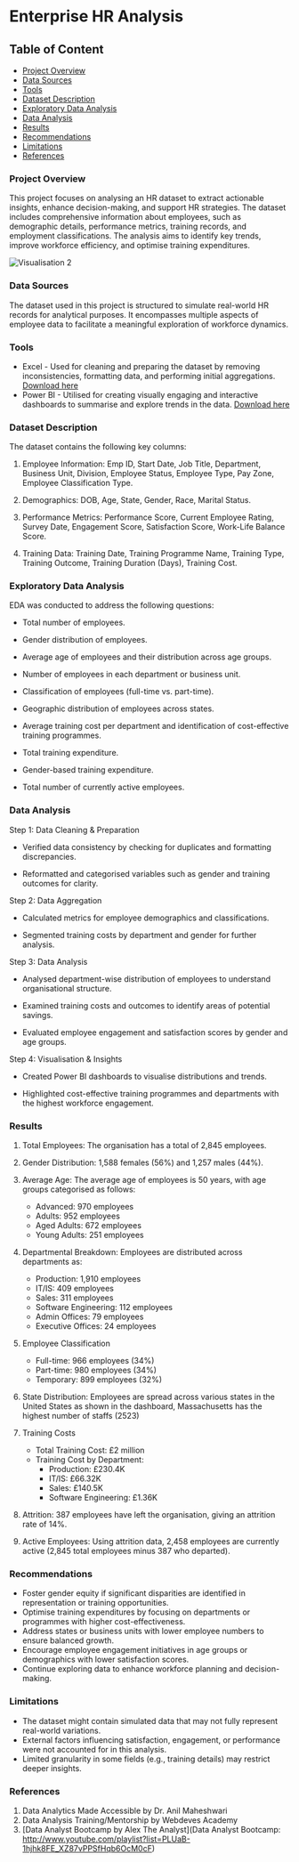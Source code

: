 # Enterprise HR Analysis

## Table of Content
- [Project Overview](project-overview)
- [Data Sources](data-sources)
- [Tools](tools)
- [Dataset Description](dataset-description)
- [Exploratory Data Analysis](exploratory-data-analysis)
- [Data Analysis](data-analysis)
- [Results](results)
- [Recommendations](recommendations)
- [Limitations](limitations)
- [References](references)


### Project Overview


This project focuses on analysing an HR dataset to extract actionable insights, enhance decision-making, and support HR strategies. The dataset includes comprehensive information about employees, such as demographic details, performance metrics, training records, and employment classifications. The analysis aims to identify key trends, improve workforce efficiency, and optimise training expenditures.

![Visualisation 2](https://github.com/user-attachments/assets/4197154c-0819-454b-ac9c-1b8da438143e)


### Data Sources

The dataset used in this project is structured to simulate real-world HR records for analytical purposes. It encompasses multiple aspects of employee data to facilitate a meaningful exploration of workforce dynamics.

### Tools

- Excel - Used for cleaning and preparing the dataset by removing inconsistencies, formatting data, and performing initial aggregations. [Download here](https://microsoft.com)
- Power BI - Utilised for creating visually engaging and interactive dashboards to summarise and explore trends in the data. [Download here](https://microsoft.com)

### Dataset Description

The dataset contains the following key columns:

1. Employee Information: Emp ID, Start Date, Job Title, Department, Business Unit, Division, Employee Status, Employee Type, Pay Zone, Employee Classification Type.

2. Demographics: DOB, Age, State, Gender, Race, Marital Status.

3. Performance Metrics: Performance Score, Current Employee Rating, Survey Date, Engagement Score, Satisfaction Score, Work-Life Balance Score.

4. Training Data: Training Date, Training Programme Name, Training Type, Training Outcome, Training Duration (Days), Training Cost.

### Exploratory Data Analysis

EDA was conducted to address the following questions:

- Total number of employees.

- Gender distribution of employees.

- Average age of employees and their distribution across age groups.

- Number of employees in each department or business unit.

- Classification of employees (full-time vs. part-time).

- Geographic distribution of employees across states.

- Average training cost per department and identification of cost-effective training programmes.

- Total training expenditure.

- Gender-based training expenditure.

- Total number of currently active employees.

### Data Analysis

Step 1: Data Cleaning & Preparation

- Verified data consistency by checking for duplicates and formatting discrepancies.

- Reformatted and categorised variables such as gender and training outcomes for clarity.

Step 2: Data Aggregation

- Calculated metrics for employee demographics and classifications.

- Segmented training costs by department and gender for further analysis.

Step 3: Data Analysis

- Analysed department-wise distribution of employees to understand organisational structure.

- Examined training costs and outcomes to identify areas of potential savings.

- Evaluated employee engagement and satisfaction scores by gender and age groups.

Step 4: Visualisation & Insights

- Created Power BI dashboards to visualise distributions and trends.

- Highlighted cost-effective training programmes and departments with the highest workforce engagement.

### Results

1. Total Employees: The organisation has a total of 2,845 employees.

2. Gender Distribution: 1,588 females (56%) and 1,257 males (44%).

3. Average Age: The average age of employees is 50 years, with age groups categorised as follows:
   - Advanced: 970 employees
   - Adults: 952 employees
   - Aged Adults: 672 employees
   - Young Adults: 251 employees

4. Departmental Breakdown: Employees are distributed across departments as:
   - Production: 1,910 employees
   - IT/IS: 409 employees
   - Sales: 311 employees
   - Software Engineering: 112 employees
   - Admin Offices: 79 employees
   - Executive Offices: 24 employees
  
5. Employee Classification
   - Full-time: 966 employees (34%)
   - Part-time: 980 employees (34%)
   - Temporary: 899 employees (32%)

6. State Distribution: Employees are spread across various states in the United States as shown in the dashboard, Massachusetts has the highest number of staffs (2523)

7. Training Costs
   - Total Training Cost: £2 million
   - Training Cost by Department:
     - Production: £230.4K
     - IT/IS: £66.32K
     - Sales: £140.5K
     - Software Engineering: £1.36K
    
8. Attrition: 387 employees have left the organisation, giving an attrition rate of 14%.

9. Active Employees: Using attrition data, 2,458 employees are currently active (2,845 total employees minus 387 who departed).

### Recommendations

- Foster gender equity if significant disparities are identified in representation or training opportunities.
- Optimise training expenditures by focusing on departments or programmes with higher cost-effectiveness.
- Address states or business units with lower employee numbers to ensure balanced growth.
- Encourage employee engagement initiatives in age groups or demographics with lower satisfaction scores.
- Continue exploring data to enhance workforce planning and decision-making.

### Limitations

- The dataset might contain simulated data that may not fully represent real-world variations.
- External factors influencing satisfaction, engagement, or performance were not accounted for in this analysis.
- Limited granularity in some fields (e.g., training details) may restrict deeper insights.

### References

1. Data Analytics Made Accessible by Dr. Anil Maheshwari
2. Data Analysis Training/Mentorship by Webdeves Academy
3. [Data Analyst Bootcamp by Alex The Analyst](Data Analyst Bootcamp: http://www.youtube.com/playlist?list=PLUaB-1hjhk8FE_XZ87vPPSfHqb6OcM0cF)
